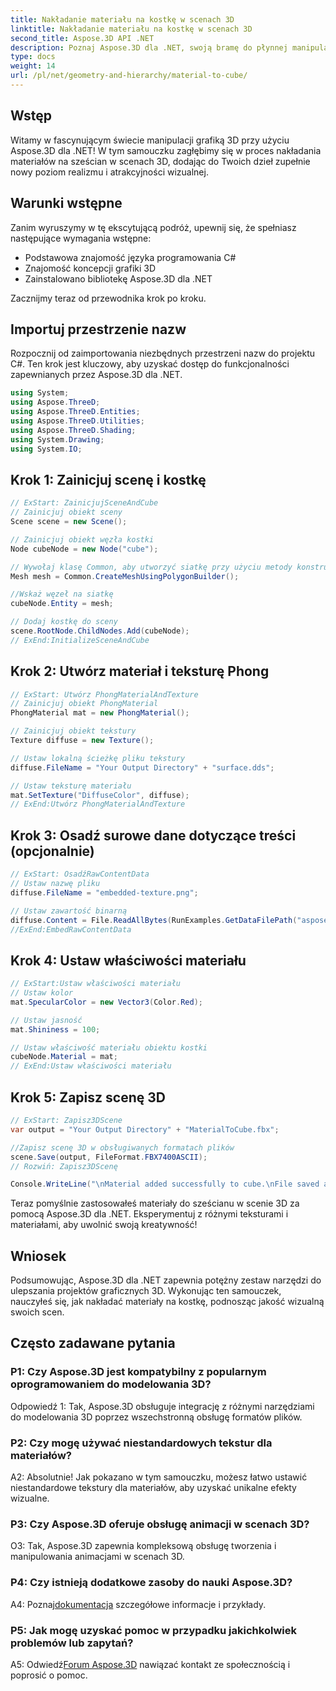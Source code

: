```yaml
---
title: Nakładanie materiału na kostkę w scenach 3D
linktitle: Nakładanie materiału na kostkę w scenach 3D
second_title: Aspose.3D API .NET
description: Poznaj Aspose.3D dla .NET, swoją bramę do płynnej manipulacji grafiką 3D. Bez wysiłku stosuj materiały, zwiększ realizm i podnieś poziom swoich projektów.
type: docs
weight: 14
url: /pl/net/geometry-and-hierarchy/material-to-cube/
---
```

## Wstęp

Witamy w fascynującym świecie manipulacji grafiką 3D przy użyciu Aspose.3D dla .NET! W tym samouczku zagłębimy się w proces nakładania materiałów na sześcian w scenach 3D, dodając do Twoich dzieł zupełnie nowy poziom realizmu i atrakcyjności wizualnej.

## Warunki wstępne

Zanim wyruszymy w tę ekscytującą podróż, upewnij się, że spełniasz następujące wymagania wstępne:

- Podstawowa znajomość języka programowania C#
- Znajomość koncepcji grafiki 3D
- Zainstalowano bibliotekę Aspose.3D dla .NET

Zacznijmy teraz od przewodnika krok po kroku.

## Importuj przestrzenie nazw

Rozpocznij od zaimportowania niezbędnych przestrzeni nazw do projektu C#. Ten krok jest kluczowy, aby uzyskać dostęp do funkcjonalności zapewnianych przez Aspose.3D dla .NET.

```csharp
using System;
using Aspose.ThreeD;
using Aspose.ThreeD.Entities;
using Aspose.ThreeD.Utilities;
using Aspose.ThreeD.Shading;
using System.Drawing;
using System.IO;
```

## Krok 1: Zainicjuj scenę i kostkę

```csharp
// ExStart: ZainicjujSceneAndCube
// Zainicjuj obiekt sceny
Scene scene = new Scene();

// Zainicjuj obiekt węzła kostki
Node cubeNode = new Node("cube");

// Wywołaj klasę Common, aby utworzyć siatkę przy użyciu metody konstruktora wielokątów, aby ustawić instancję siatki
Mesh mesh = Common.CreateMeshUsingPolygonBuilder();

//Wskaż węzeł na siatkę
cubeNode.Entity = mesh;

// Dodaj kostkę do sceny
scene.RootNode.ChildNodes.Add(cubeNode);
// ExEnd:InitializeSceneAndCube
```

## Krok 2: Utwórz materiał i teksturę Phong

```csharp
// ExStart: Utwórz PhongMaterialAndTexture
// Zainicjuj obiekt PhongMaterial
PhongMaterial mat = new PhongMaterial();

// Zainicjuj obiekt tekstury
Texture diffuse = new Texture();

// Ustaw lokalną ścieżkę pliku tekstury
diffuse.FileName = "Your Output Directory" + "surface.dds";

// Ustaw teksturę materiału
mat.SetTexture("DiffuseColor", diffuse);
// ExEnd:Utwórz PhongMaterialAndTexture
```

## Krok 3: Osadź surowe dane dotyczące treści (opcjonalnie)

```csharp
// ExStart: OsadźRawContentData
// Ustaw nazwę pliku
diffuse.FileName = "embedded-texture.png";

// Ustaw zawartość binarną
diffuse.Content = File.ReadAllBytes(RunExamples.GetDataFilePath("aspose-logo.jpg"));
//ExEnd:EmbedRawContentData
```

## Krok 4: Ustaw właściwości materiału

```csharp
// ExStart:Ustaw właściwości materiału
// Ustaw kolor
mat.SpecularColor = new Vector3(Color.Red);

// Ustaw jasność
mat.Shininess = 100;

// Ustaw właściwość materiału obiektu kostki
cubeNode.Material = mat;
// ExEnd:Ustaw właściwości materiału
```

## Krok 5: Zapisz scenę 3D

```csharp
// ExStart: Zapisz3DScene
var output = "Your Output Directory" + "MaterialToCube.fbx";

//Zapisz scenę 3D w obsługiwanych formatach plików
scene.Save(output, FileFormat.FBX7400ASCII);
// Rozwiń: Zapisz3DScenę

Console.WriteLine("\nMaterial added successfully to cube.\nFile saved at " + output);
```

Teraz pomyślnie zastosowałeś materiały do sześcianu w scenie 3D za pomocą Aspose.3D dla .NET. Eksperymentuj z różnymi teksturami i materiałami, aby uwolnić swoją kreatywność!

## Wniosek

Podsumowując, Aspose.3D dla .NET zapewnia potężny zestaw narzędzi do ulepszania projektów graficznych 3D. Wykonując ten samouczek, nauczyłeś się, jak nakładać materiały na kostkę, podnosząc jakość wizualną swoich scen.

## Często zadawane pytania

### P1: Czy Aspose.3D jest kompatybilny z popularnym oprogramowaniem do modelowania 3D?

Odpowiedź 1: Tak, Aspose.3D obsługuje integrację z różnymi narzędziami do modelowania 3D poprzez wszechstronną obsługę formatów plików.

### P2: Czy mogę używać niestandardowych tekstur dla materiałów?

A2: Absolutnie! Jak pokazano w tym samouczku, możesz łatwo ustawić niestandardowe tekstury dla materiałów, aby uzyskać unikalne efekty wizualne.

### P3: Czy Aspose.3D oferuje obsługę animacji w scenach 3D?

O3: Tak, Aspose.3D zapewnia kompleksową obsługę tworzenia i manipulowania animacjami w scenach 3D.

### P4: Czy istnieją dodatkowe zasoby do nauki Aspose.3D?

 A4: Poznaj[dokumentacja](https://reference.aspose.com/3d/net/) szczegółowe informacje i przykłady.

### P5: Jak mogę uzyskać pomoc w przypadku jakichkolwiek problemów lub zapytań?

A5: Odwiedź[Forum Aspose.3D](https://forum.aspose.com/c/3d/18) nawiązać kontakt ze społecznością i poprosić o pomoc.